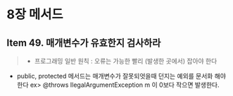 # 8장 메서드
## Item 49. 매개변수가 유효한지 검사하라
> * 프로그래밍 일반 원칙 : 오류는 가능한 빨리 (발생한 곳에서) 잡아야 한다  
 * public, protected 메서드는 매개변수가 잘못되엇을때 던지는 예외를 문서화 해야한다
   ex> @throws IlegalArgumentException m 이 0보다 작으면 발생한다.   


